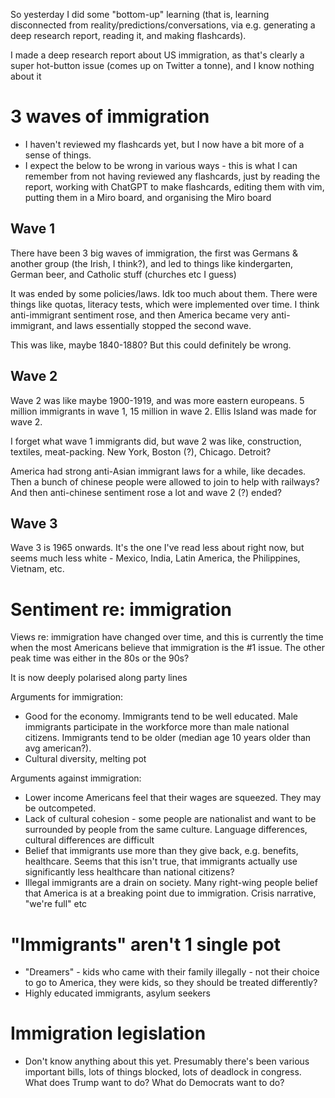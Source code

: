 So yesterday I did some "bottom-up" learning (that is, learning disconnected from reality/predictions/conversations, via e.g. generating a deep research report, reading it, and making flashcards).

I made a deep research report about US immigration, as that's clearly a super hot-button issue (comes up on Twitter a tonne), and I know nothing about it 

# 3 waves of immigration
- I haven't reviewed my flashcards yet, but I now have a bit more of a sense of things. 
- I expect the below to be wrong in various ways - this is what I can remember from not having reviewed any flashcards, just by reading the report, working with ChatGPT to make flashcards, editing them with vim, putting them in a Miro board, and organising the Miro board
## Wave 1
There have been 3 big waves of immigration, the first was Germans & another group (the Irish, I think?), and led to things like kindergarten, German beer, and Catholic stuff (churches etc I guess)

It was ended by some policies/laws. Idk too much about them. There were things like quotas, literacy tests, which were implemented over time. I think anti-immigrant sentiment rose, and then America became very anti-immigrant, and laws essentially stopped the second wave. 

This was like, maybe 1840-1880? But this could definitely be wrong. 
## Wave 2
Wave 2 was like maybe 1900-1919, and was more eastern europeans. 5 million immigrants in wave 1, 15 million in wave 2. Ellis Island was made for wave 2. 

I forget what wave 1 immigrants did, but wave 2 was like, construction, textiles, meat-packing. New York, Boston (?), Chicago. Detroit? 

America had strong anti-Asian immigrant laws for a while, like decades. Then a bunch of chinese people were allowed to join to help with railways? And then anti-chinese sentiment rose a lot and wave 2 (?) ended? 
## Wave 3
Wave 3 is 1965 onwards. It's the one I've read less about right now, but seems much less white - Mexico, India, Latin America, the Philippines, Vietnam, etc.
# Sentiment re: immigration
Views re: immigration have changed over time, and this is currently the time when the most Americans believe that immigration is the #1 issue. The other peak time was either in the 80s or the 90s? 

It is now deeply polarised along party lines

Arguments for immigration:
- Good for the economy. Immigrants tend to be well educated. Male immigrants participate in the workforce more than male national citizens. Immigrants tend to be older (median age 10 years older than avg american?).
- Cultural diversity, melting pot

Arguments against immigration:
- Lower income Americans feel that their wages are squeezed. They may be outcompeted. 
- Lack of cultural cohesion - some people are nationalist and want to be surrounded by people from the same culture. Language differences, cultural differences are difficult
- Belief that immigrants use more than they give back, e.g. benefits, healthcare. Seems that this isn't true, that immigrants actually use significantly less healthcare than national citizens?
- Illegal immigrants are a drain on society. Many right-wing people belief that America is at a breaking point due to immigration. Crisis narrative, "we're full" etc
# "Immigrants" aren't 1 single pot
- "Dreamers" - kids who came with their family illegally - not their choice to go to America, they were kids, so they should be treated differently? 
- Highly educated immigrants, asylum seekers
# Immigration legislation
- Don't know anything about this yet. Presumably there's been various important bills, lots of things blocked, lots of deadlock in congress. What does Trump want to do? What do Democrats want to do? 